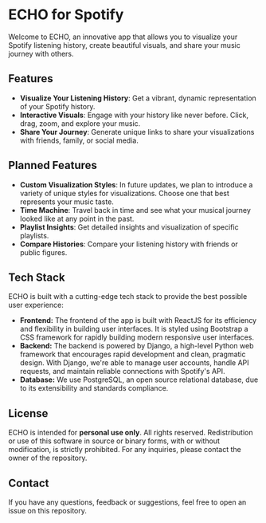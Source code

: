 # ECHO for Spotify

Welcome to ECHO, an innovative app that allows you to visualize your Spotify listening history, create beautiful
visuals, and share your music journey with others.

## Features

- **Visualize Your Listening History**: Get a vibrant, dynamic representation of your Spotify history.
- **Interactive Visuals**: Engage with your history like never before. Click, drag, zoom, and explore your music.
- **Share Your Journey**: Generate unique links to share your visualizations with friends, family, or social media.

## Planned Features

- **Custom Visualization Styles**: In future updates, we plan to introduce a variety of unique styles for
  visualizations. Choose one that best represents your music taste.
- **Time Machine**: Travel back in time and see what your musical journey looked like at any point in the past.
- **Playlist Insights**: Get detailed insights and visualization of specific playlists.
- **Compare Histories**: Compare your listening history with friends or public figures.

## Tech Stack

ECHO is built with a cutting-edge tech stack to provide the best possible user experience:

- **Frontend:** The frontend of the app is built with ReactJS for its efficiency and flexibility in building user
  interfaces. It is styled using Bootstrap a CSS framework for rapidly building modern responsive user interfaces.
- **Backend:** The backend is powered by Django, a high-level Python web framework that encourages rapid development and
  clean, pragmatic design. With Django, we're able to manage user accounts, handle API requests, and maintain reliable
  connections with Spotify's API.
- **Database:** We use PostgreSQL, an open source relational database, due to its extensibility and standards
  compliance.

## License

ECHO is intended for **personal use only**. All rights reserved. Redistribution or use of this software in source or
binary forms, with or without modification, is strictly prohibited. For any inquiries, please contact the owner of the
repository.

## Contact

If you have any questions, feedback or suggestions, feel free to open an issue on this repository.